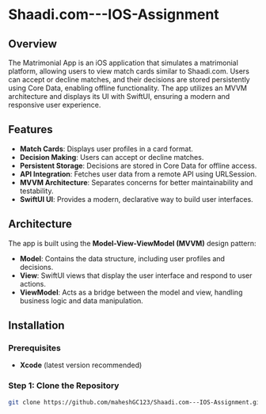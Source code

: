 # Shaadi.com---IOS-Assignment

## Overview

The Matrimonial App is an iOS application that simulates a matrimonial platform, allowing users to view match cards similar to Shaadi.com. Users can accept or decline matches, and their decisions are stored persistently using Core Data, enabling offline functionality. The app utilizes an MVVM architecture and displays its UI with SwiftUI, ensuring a modern and responsive user experience.

## Features

- **Match Cards**: Displays user profiles in a card format.
- **Decision Making**: Users can accept or decline matches.
- **Persistent Storage**: Decisions are stored in Core Data for offline access.
- **API Integration**: Fetches user data from a remote API using URLSession.
- **MVVM Architecture**: Separates concerns for better maintainability and testability.
- **SwiftUI UI**: Provides a modern, declarative way to build user interfaces.

## Architecture

The app is built using the **Model-View-ViewModel (MVVM)** design pattern:

- **Model**: Contains the data structure, including user profiles and decisions.
- **View**: SwiftUI views that display the user interface and respond to user actions.
- **ViewModel**: Acts as a bridge between the model and view, handling business logic and data manipulation.

## Installation

### Prerequisites

- **Xcode** (latest version recommended)

### Step 1: Clone the Repository

```bash
git clone https://github.com/maheshGC123/Shaadi.com---IOS-Assignment.git

